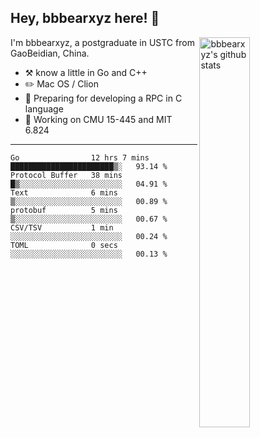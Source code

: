 ## Hey, bbbearxyz here! :wave:

<img align="right" alt="bbbearxyz's github stats" width="40%" src="https://github-readme-stats.vercel.app/api?username=bbbearxyz&show_icons=true">

I'm bbbearxyz, a postgraduate in USTC from GaoBeidian, China.

-   :hammer_and_pick:    know a little in Go and C++
-   :pencil2: Mac OS / Clion
-   :seedling: Preparing for developing a RPC in C language 
-   :thinking: Working on CMU 15-445 and MIT 6.824
---
<!--START_SECTION:waka-->

```text
Go                12 hrs 7 mins   ███████████████████████▒░   93.14 %
Protocol Buffer   38 mins         █▒░░░░░░░░░░░░░░░░░░░░░░░   04.91 %
Text              6 mins          ▒░░░░░░░░░░░░░░░░░░░░░░░░   00.89 %
protobuf          5 mins          ▒░░░░░░░░░░░░░░░░░░░░░░░░   00.67 %
CSV/TSV           1 min           ░░░░░░░░░░░░░░░░░░░░░░░░░   00.24 %
TOML              0 secs          ░░░░░░░░░░░░░░░░░░░░░░░░░   00.13 %
```

<!--END_SECTION:waka-->
